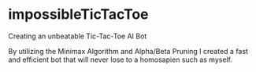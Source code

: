 # impossibleTicTacToe
Creating an unbeatable Tic-Tac-Toe AI Bot 

By utilizing the Minimax Algorithm and Alpha/Beta Pruning
I created a fast and efficient bot that will never lose
to a homosapien such as myself. 
